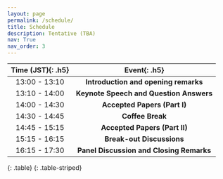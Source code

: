 ```yaml
---
layout: page
permalink: /schedule/
title: Schedule
description: Tentative (TBA)
nav: True
nav_order: 3
---
```


| **Time (JST)**{: .h5} |                                              **Event**{: .h5}                                                      |
| :---------------------------: | :--------------------------------------------------------------------------------------------------------: |
|         13:00 - 13:10         |                                    **Introduction and opening remarks**                                    |
|         13:10 - 14:00         |                                    **Keynote Speech and Question Answers**                                 |
|         14:00 - 14:30         |                                         **Accepted Papers (Part I)**                                       |
|         14:30 - 14:45         |                                             **Coffee Break**                                               |
|         14:45 - 15:15         |                                         **Accepted Papers (Part II)**                                      |
|         15:15 - 16:15         |                                           **Break-out Discussions**                                        |
|         16:15 - 17:30         |                                    **Panel Discussion and Closing Remarks**                                 |
{: .table}
{: .table-striped}
